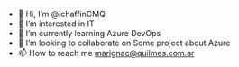- 👋 Hi, I’m @ichaffinCMQ
- 👀 I’m interested in IT
- 🌱 I’m currently learning Azure DevOps
- 💞️ I’m looking to collaborate on Some project about Azure
- 📫 How to reach me marignac@quilmes.com.ar

<!---
ichaffinCMQ/ichaffinCMQ is a ✨ special ✨ repository because its `README.md` (this file) appears on your GitHub profile.
You can click the Preview link to take a look at your changes.
--->
